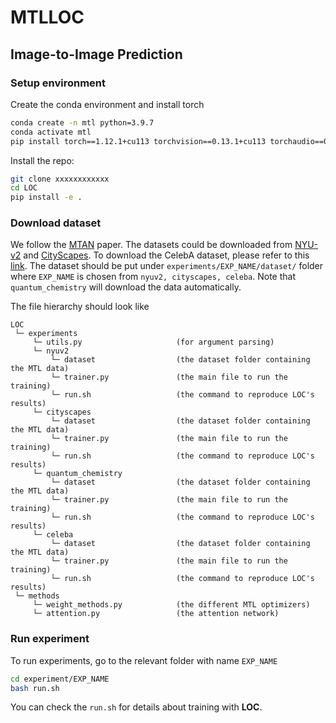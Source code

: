 # MTLLOC 
## Image-to-Image Prediction

### Setup environment

Create the conda environment and install torch
```bash
conda create -n mtl python=3.9.7
conda activate mtl
pip install torch==1.12.1+cu113 torchvision==0.13.1+cu113 torchaudio==0.12.1 --extra-index-url https://download.pytorch.org/whl/cu113
```

Install the repo:
```bash
git clone xxxxxxxxxxxx
cd LOC
pip install -e .
```

### Download dataset

We follow the [MTAN](https://github.com/lorenmt/mtan) paper. The datasets could be downloaded from [NYU-v2](https://www.dropbox.com/sh/86nssgwm6hm3vkb/AACrnUQ4GxpdrBbLjb6n-mWNa?dl=0) and [CityScapes](https://www.dropbox.com/sh/gaw6vh6qusoyms6/AADwWi0Tp3E3M4B2xzeGlsEna?dl=0). To download the CelebA dataset, please refer to this [link](https://drive.google.com/drive/folders/0B7EVK8r0v71pWEZsZE9oNnFzTm8?resourcekey=0-5BR16BdXnb8hVj6CNHKzLg). The dataset should be put under ```experiments/EXP_NAME/dataset/``` folder where ```EXP_NAME``` is chosen from ```nyuv2, cityscapes, celeba```. Note that ```quantum_chemistry``` will download the data automatically.

The file hierarchy should look like
```
LOC
 └─ experiments
     └─ utils.py                     (for argument parsing)
     └─ nyuv2
         └─ dataset                  (the dataset folder containing the MTL data)
         └─ trainer.py               (the main file to run the training)
         └─ run.sh                   (the command to reproduce LOC's results)
     └─ cityscapes
         └─ dataset                  (the dataset folder containing the MTL data)
         └─ trainer.py               (the main file to run the training)
         └─ run.sh                   (the command to reproduce LOC's results)
     └─ quantum_chemistry
         └─ dataset                  (the dataset folder containing the MTL data)
         └─ trainer.py               (the main file to run the training)
         └─ run.sh                   (the command to reproduce LOC's results)
     └─ celeba
         └─ dataset                  (the dataset folder containing the MTL data)
         └─ trainer.py               (the main file to run the training)
         └─ run.sh                   (the command to reproduce LOC's results)
 └─ methods
     └─ weight_methods.py            (the different MTL optimizers)
     └─ attention.py                 (the attention network)
```

### Run experiment

To run experiments, go to the relevant folder with name ```EXP_NAME```
```bash
cd experiment/EXP_NAME
bash run.sh
```
You can check the ```run.sh``` for details about training with **LOC**.


